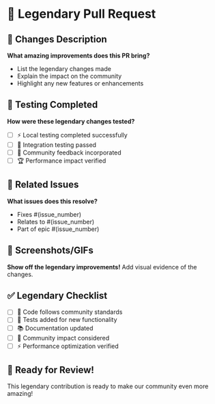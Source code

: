 # 🚀 Legendary Pull Request

## 🌟 Changes Description
**What amazing improvements does this PR bring?**
- List the legendary changes made
- Explain the impact on the community
- Highlight any new features or enhancements

## 💎 Testing Completed
**How were these legendary changes tested?**
- [ ] ⚡ Local testing completed successfully
- [ ] 🧠 Integration testing passed
- [ ] 🌟 Community feedback incorporated
- [ ] 🏆 Performance impact verified

## 🔗 Related Issues
**What issues does this resolve?**
- Fixes #(issue_number)
- Relates to #(issue_number)
- Part of epic #(issue_number)

## 📸 Screenshots/GIFs
**Show off the legendary improvements!**
Add visual evidence of the changes.

## ✅ Legendary Checklist
- [ ] 📝 Code follows community standards
- [ ] 🧪 Tests added for new functionality
- [ ] 📚 Documentation updated
- [ ] 🌟 Community impact considered
- [ ] ⚡ Performance optimization verified

## 🎉 Ready for Review!
This legendary contribution is ready to make our community even more amazing!
